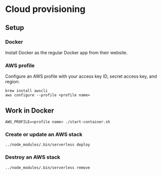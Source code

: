 # Cloud provisioning

## Setup

### Docker

Install Docker as the regular Docker app from their website.

### AWS profile

Configure an AWS profile with your access key ID, secret access key, and region:

```
brew install awscli
aws configure --profile <profile name>
```

## Work in Docker

```
AWS_PROFILE=<profile name> ./start-container.sh
```

### Create or update an AWS stack

```
../node_modules/.bin/serverless deploy
```

### Destroy an AWS stack

```
../node_modules/.bin/serverless remove
```
